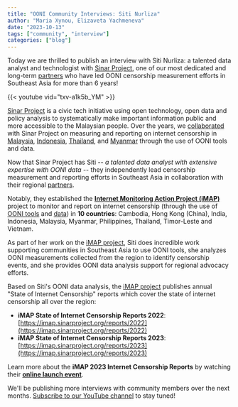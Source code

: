 ```yaml
---
title: "OONI Community Interviews: Siti Nurliza"
author: "Maria Xynou, Elizaveta Yachmeneva"
date: "2023-10-13"
tags: ["community", "interview"]
categories: ["blog"]
---
```


Today we are thrilled to publish an interview with Siti Nurliza: a talented data analyst and technologist with [Sinar Project](https://sinarproject.org/), one of our most dedicated and long-term [partners](https://ooni.org/partners/sinar-project/) who have led OONI censorship measurement efforts in Southeast Asia for more
than 6 years!

{{< youtube vid="txv-a1k5b_YM" >}}

[Sinar Project](https://sinarproject.org/) is a civic tech initiative using open technology, open data and policy analysis to systematically make important information public and more accessible to
the Malaysian people. Over the years, we [collaborated](https://ooni.org/partners/sinar-project) with Sinar Project on measuring and reporting on internet censorship in
[Malaysia](https://ooni.org/post/malaysia-report/), [Indonesia](https://ooni.org/post/indonesia-internet-censorship/),
[Thailand](https://ooni.torproject.org/post/thailand-internet-censorship/), and [Myanmar](https://ooni.org/post/myanmar-report/)
through the use of OONI tools and data.

Now that Sinar Project has Siti -- *a talented data analyst with extensive expertise with OONI data* -- they independently lead censorship measurement and reporting efforts in Southeast Asia in
collaboration with their regional [partners](https://imap.sinarproject.org/partners).

Notably, they established the [**Internet Monitoring Action Project (iMAP)**](https://imap.sinarproject.org/) project to
monitor and report on internet censorship (through the use of [OONI tools](https://ooni.org/install/) and [data](https://ooni.org/data/)) in **10 countries**: Cambodia, Hong Kong (China), India, Indonesia, Malaysia, Myanmar,
Philippines, Thailand, Timor-Leste and Vietnam.

As part of her work on the [iMAP project](https://imap.sinarproject.org/), Siti does incredible work supporting communities in Southeast Asia to use OONI
tools, she analyzes OONI measurements collected from the region to identify censorship events, and she provides OONI data analysis support
for regional advocacy efforts.

Based on Siti's OONI data analysis, the [iMAP project](https://imap.sinarproject.org/) publishes annual
"State of Internet Censorship" reports which cover the state of internet censorship all over the region:

* **iMAP State of Internet Censorship Reports 2022**: [https://imap.sinarproject.org/reports/2022](https://imap.sinarproject.org/reports/2022)
* **iMAP State of Internet Censorship Reports 2023**: [https://imap.sinarproject.org/reports/2023](https://imap.sinarproject.org/reports/2023)

Learn more about the **iMAP 2023 Internet Censorship Reports** by watching their **[online launch event](https://www.youtube.com/watch?v=YkFQxzvJrMs)**. 

We'll be publishing more interviews with community members over the next
months. [Subscribe to our YouTube channel](https://www.youtube.com/channel/UCQhDgj9wBf4_w5bWFvLlq-w?sub_confirmation=1)
to stay tuned!
